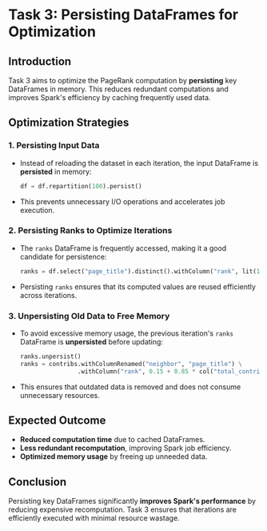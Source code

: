 # Task 3: Persisting DataFrames for Optimization

## Introduction
Task 3 aims to optimize the PageRank computation by **persisting** key DataFrames in memory. This reduces redundant computations and improves Spark's efficiency by caching frequently used data.

## Optimization Strategies
### 1. **Persisting Input Data**
   - Instead of reloading the dataset in each iteration, the input DataFrame is **persisted** in memory:
     ```python
     df = df.repartition(100).persist()
     ```
   - This prevents unnecessary I/O operations and accelerates job execution.

### 2. **Persisting Ranks to Optimize Iterations**
   - The `ranks` DataFrame is frequently accessed, making it a good candidate for persistence:
     ```python
     ranks = df.select("page_title").distinct().withColumn("rank", lit(1.0)).persist()
     ```
   - Persisting `ranks` ensures that its computed values are reused efficiently across iterations.

### 3. **Unpersisting Old Data to Free Memory**
   - To avoid excessive memory usage, the previous iteration's `ranks` DataFrame is **unpersisted** before updating:
     ```python
     ranks.unpersist()
     ranks = contribs.withColumnRenamed("neighbor", "page_title") \
                     .withColumn("rank", 0.15 + 0.85 * col("total_contrib")).persist()
     ```
   - This ensures that outdated data is removed and does not consume unnecessary resources.

## Expected Outcome
- **Reduced computation time** due to cached DataFrames.
- **Less redundant recomputation**, improving Spark job efficiency.
- **Optimized memory usage** by freeing up unneeded data.

## Conclusion
Persisting key DataFrames significantly **improves Spark's performance** by reducing expensive recomputation. Task 3 ensures that iterations are efficiently executed with minimal resource wastage.